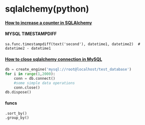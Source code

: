 # sqlalchemy(python)

#### [How to increase a counter in SQLAlchemy](https://stackoverflow.com/a/2334917/6279975)


#### MYSQL TIMESTAMPDIFF

`sa.func.timestampdiff(text('second'), datetime1, datetime2)  # datetime2 - datetime1`


#### [How to close sqlalchemy connection in MySQL](https://stackoverflow.com/questions/8645250/how-to-close-sqlalchemy-connection-in-mysql)

```python
db = create_engine('mysql://root@localhost/test_database')
for i in range(1,2000):
    conn = db.connect()
    #some simple data operations
    conn.close()
db.dispose()
```

#### funcs

```
.sort_by()
.group_by()

```